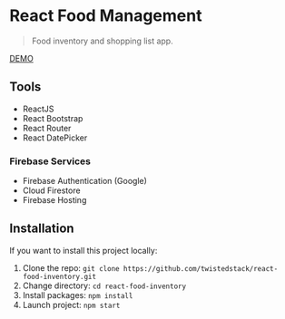# React Food Management
> Food inventory and shopping list app.

[DEMO](https://food-project-4b9c2.web.app/)

## Tools
 - ReactJS  
 - React Bootstrap
 - React Router
 - React DatePicker

### Firebase Services
- Firebase Authentication (Google)
- Cloud Firestore
- Firebase Hosting

## Installation

If you want to install this project locally:

1. Clone the repo: `git clone https://github.com/twistedstack/react-food-inventory.git`
2. Change directory: `cd react-food-inventory`
3. Install packages: `npm install`
4. Launch project: `npm start`
